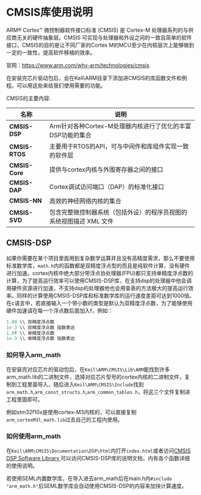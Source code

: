 # CMSIS库使用说明

ARM® Cortex™ 微控制器软件接口标准 (CMSIS) 是 Cortex-M 处理器系列的与供应商无关的硬件抽象层。CMSIS 可实现与处理器和外设之间的一致且简单的软件接口，CMSIS的目的是让不同厂家的Cortex M的MCU至少在内核层次上能够做到一定的一致性，提高软件移植的效率。

官网：https://www.arm.com/why-arm/technologies/cmsis

在安装完芯片驱动包后，会在Keil\ARM目录下添加进CMSIS的库函数文件和例程。可以用这些来给我们使用需要的功能。

CMSIS的主要内容:

| 名称           | 说明                                                         |
| -------------- | ------------------------------------------------------------ |
| **CMSIS-DSP**  | Arm针对各种Cortex-M处理器内核进行了优化的丰富DSP功能的集合   |
| **CMSIS-RTOS** | 主要用于RTOS的API，可与中间件和库组件实现一致的软件层        |
| **CMSIS-Core** | 提供与cortex内核与外围寄存器之间的接口                       |
| **CMSIS-DAP**  | Cortex调试访问端口（DAP）的标准化接口                        |
| **CMSIS-NN**   | 高效的神经网络内核的集合                                     |
| **CMSIS-SVD**  | 包含完整微控制器系统（包括外设）的程序员视图的系统视图描述 XML 文件 |

## CMSIS-DSP

如果你需要在某个项目里面用到复杂数学运算并且没有高精度需求，那么不要使用标准数学库，`math.h`内的函数都是双精度浮点型的而且是纯软件计算，没有硬件进行加速。cortex内核中绝大部分带浮点协处理器(FPU)都只支持单精度浮点数的计算，为了提高运行效率可以使用CMSIS-DSP库，在支持dsp的处理器中他会调用硬件资源进行加速，不支持dsp的处理器他也会用查表的方法极大的提高运行效率。同样的计算使用CMSIS-DSP库和标准数学库的运行速度差距可达到1000倍。在c语言中，若直接输入一个带小数的类型是默认为双精度浮点数，为了能够使用硬件加速请在每一个浮点数后面加入f，例如：

```c
1.00 \\ 双精度浮点数
1e-3 \\ 双精度浮点数 指数表达
1.0f \\ 单精度浮点数
1e-3 \\ 单精度浮点数 指数表达
```

### 如何导入arm_math

在安装完对应芯片的驱动包后，在`Keil\ARM\CMSIS\Lib\ARM`能找到许多arm_math.lib的二进制文件，选择对应芯片型号的cortex内核的二进制文件，复制到工程里面导入，随后进入`Keil\ARM\CMSIS\Include`找到`arm_math.h`,`arm_const_structs.h`,`arm_common_tables.h`，将这三个文件复制进工程里面即可。

例如stm32f10x是使用cortex-M3内核的，可以直接复制`arm_cortexM3l_math.lib`过去自己的工程内使用。

### 如何使用arm_math

在`Keil\ARM\CMSIS\Documentation\DSP\html`内打开`index.html`或者访问[CMSIS DSP Software Library ](https://www.keil.com/pack/doc/CMSIS/DSP/html/index.html)可以访问CMSIS-DSP库的说明文档，内有各个函数详细的使用说明。

若使用SEML内置数学库，在导入进去arm_math后在main.h内`#include "arm_math.h"`后SEML数学库会自动使用CMSIS-DSP的内容来加快计算速度。

